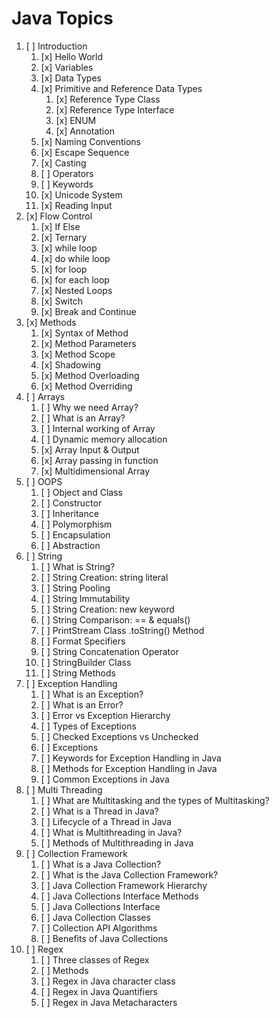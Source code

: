 # Java Topics

1. [ ] Introduction
   1. [x] Hello World
   2. [x] Variables
   3. [x] Data Types
   4. [x] Primitive and Reference Data Types
      1. [x] Reference Type Class
      2. [x] Reference Type Interface
      3. [x] ENUM
      4. [x] Annotation
   5. [x] Naming Conventions
   6. [x] Escape Sequence
   7. [x] Casting
   8. [ ] Operators
   9. [ ] Keywords
   10. [x] Unicode System
   11. [x] Reading Input
2. [x] Flow Control
   1. [x] If Else
   2. [x] Ternary
   3. [x] while loop
   4. [x] do while loop
   5. [x] for loop
   6. [x] for each loop
   7. [x] Nested Loops
   8. [x] Switch
   9. [x] Break and Continue
3. [x] Methods
   1. [x] Syntax of Method
   2. [x] Method Parameters
   3. [x] Method Scope
   4. [x] Shadowing
   5. [x] Method Overloading
   6. [x] Method Overriding
4. [ ] Arrays
   1. [ ] Why we need Array?
   2. [ ] What is an Array?
   3. [ ] Internal working of Array
   4. [ ] Dynamic memory allocation
   5. [x] Array Input & Output
   6. [x] Array passing in function
   7. [x] Multidimensional Array
5. [ ] OOPS
   1. [ ] Object and Class
   2. [ ] Constructor
   3. [ ] Inheritance
   4. [ ] Polymorphism
   5. [ ] Encapsulation
   6. [ ] Abstraction
6. [ ] String
   1. [ ] What is String?
   2. [ ] String Creation: string literal
   3. [ ] String Pooling
   4. [ ] String Immutability
   5. [ ] String Creation: new keyword
   6. [ ] String Comparison: == & equals()
   7. [ ] PrintStream Class .toString() Method
   8. [ ] Format Specifiers
   9. [ ] String Concatenation Operator
   10. [ ] StringBuilder Class
   11. [ ] String Methods
7. [ ] Exception Handling
   1. [ ] What is an Exception?
   2. [ ] What is an Error?
   3. [ ] Error vs Exception Hierarchy
   4. [ ] Types of Exceptions
   5. [ ] Checked Exceptions vs Unchecked
   6. [ ] Exceptions
   7. [ ] Keywords for Exception Handling in Java
   8. [ ] Methods for Exception Handling in Java
   9. [ ] Common Exceptions in Java
8. [ ] Multi Threading
   1. [ ] What are Multitasking and the types of Multitasking?
   2. [ ] What is a Thread in Java?
   3. [ ] Lifecycle of a Thread in Java
   4. [ ] What is Multithreading in Java?
   5. [ ] Methods of Multithreading in Java
9. [ ] Collection Framework
   1. [ ] What is a Java Collection?
   2. [ ] What is the Java Collection Framework?
   3. [ ] Java Collection Framework Hierarchy
   4. [ ] Java Collections Interface Methods
   5. [ ] Java Collections Interface
   6. [ ] Java Collection Classes
   7. [ ] Collection API Algorithms
   8. [ ] Benefits of Java Collections
10. [ ] Regex
    1. [ ] Three classes of Regex
    2. [ ] Methods
    3. [ ] Regex in Java character class
    4. [ ] Regex in Java Quantifiers
    5. [ ] Regex in Java Metacharacters
